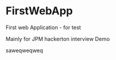 # FirstWebApp
First web Application - for test

Mainly for JPM hackerton interview Demo



saweqweqweq
